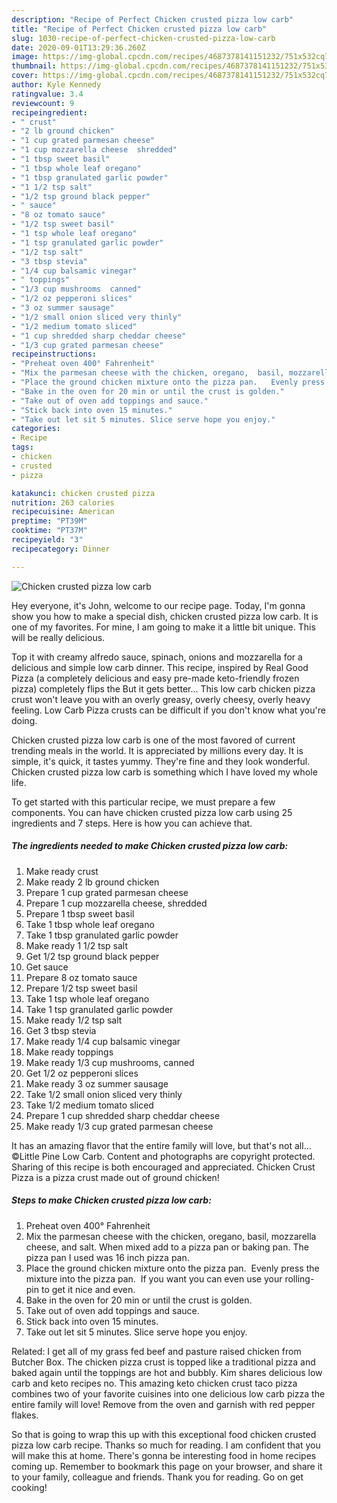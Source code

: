 ```yaml
---
description: "Recipe of Perfect Chicken crusted pizza low carb"
title: "Recipe of Perfect Chicken crusted pizza low carb"
slug: 1030-recipe-of-perfect-chicken-crusted-pizza-low-carb
date: 2020-09-01T13:29:36.260Z
image: https://img-global.cpcdn.com/recipes/4687378141151232/751x532cq70/chicken-crusted-pizza-low-carb-recipe-main-photo.jpg
thumbnail: https://img-global.cpcdn.com/recipes/4687378141151232/751x532cq70/chicken-crusted-pizza-low-carb-recipe-main-photo.jpg
cover: https://img-global.cpcdn.com/recipes/4687378141151232/751x532cq70/chicken-crusted-pizza-low-carb-recipe-main-photo.jpg
author: Kyle Kennedy
ratingvalue: 3.4
reviewcount: 9
recipeingredient:
- " crust"
- "2 lb ground chicken"
- "1 cup grated parmesan cheese"
- "1 cup mozzarella cheese  shredded"
- "1 tbsp sweet basil"
- "1 tbsp whole leaf oregano"
- "1 tbsp granulated garlic powder"
- "1 1/2 tsp salt"
- "1/2 tsp ground black pepper"
- " sauce"
- "8 oz tomato sauce"
- "1/2 tsp sweet basil"
- "1 tsp whole leaf oregano"
- "1 tsp granulated garlic powder"
- "1/2 tsp salt"
- "3 tbsp stevia"
- "1/4 cup balsamic vinegar"
- " toppings"
- "1/3 cup mushrooms  canned"
- "1/2 oz pepperoni slices"
- "3 oz summer sausage"
- "1/2 small onion sliced very thinly"
- "1/2 medium tomato sliced"
- "1 cup shredded sharp cheddar cheese"
- "1/3 cup grated parmesan cheese"
recipeinstructions:
- "Preheat oven 400° Fahrenheit"
- "Mix the parmesan cheese with the chicken, oregano,  basil, mozzarella cheese, and salt. When mixed add to a pizza pan or baking pan. The pizza pan I used was 16 inch pizza pan."
- "Place the ground chicken mixture onto the pizza pan.   Evenly press the mixture into the pizza pan.  If you want you can even use your rolling-pin to get it nice and even."
- "Bake in the oven for 20 min or until the crust is golden."
- "Take out of oven add toppings and sauce."
- "Stick back into oven 15 minutes."
- "Take out let sit 5 minutes. Slice serve hope you enjoy."
categories:
- Recipe
tags:
- chicken
- crusted
- pizza

katakunci: chicken crusted pizza 
nutrition: 263 calories
recipecuisine: American
preptime: "PT39M"
cooktime: "PT37M"
recipeyield: "3"
recipecategory: Dinner

---
```



![Chicken crusted pizza low carb](https://img-global.cpcdn.com/recipes/4687378141151232/751x532cq70/chicken-crusted-pizza-low-carb-recipe-main-photo.jpg)

Hey everyone, it's John, welcome to our recipe page. Today, I'm gonna show you how to make a special dish, chicken crusted pizza low carb. It is one of my favorites. For mine, I am going to make it a little bit unique. This will be really delicious.

Top it with creamy alfredo sauce, spinach, onions and mozzarella for a delicious and simple low carb dinner. This recipe, inspired by Real Good Pizza (a completely delicious and easy pre-made keto-friendly frozen pizza) completely flips the But it gets better… This low carb chicken pizza crust won&#39;t leave you with an overly greasy, overly cheesy, overly heavy feeling. Low Carb Pizza crusts can be difficult if you don&#39;t know what you&#39;re doing.

Chicken crusted pizza low carb is one of the most favored of current trending meals in the world. It is appreciated by millions every day. It is simple, it's quick, it tastes yummy. They're fine and they look wonderful. Chicken crusted pizza low carb is something which I have loved my whole life.


To get started with this particular recipe, we must prepare a few components. You can have chicken crusted pizza low carb using 25 ingredients and 7 steps. Here is how you can achieve that.

<!--inarticleads1-->

##### The ingredients needed to make Chicken crusted pizza low carb:

1. Make ready  crust
1. Make ready 2 lb ground chicken
1. Prepare 1 cup grated parmesan cheese
1. Prepare 1 cup mozzarella cheese,  shredded
1. Prepare 1 tbsp sweet basil
1. Take 1 tbsp whole leaf oregano
1. Take 1 tbsp granulated garlic powder
1. Make ready 1 1/2 tsp salt
1. Get 1/2 tsp ground black pepper
1. Get  sauce
1. Prepare 8 oz tomato sauce
1. Prepare 1/2 tsp sweet basil
1. Take 1 tsp whole leaf oregano
1. Take 1 tsp granulated garlic powder
1. Make ready 1/2 tsp salt
1. Get 3 tbsp stevia
1. Make ready 1/4 cup balsamic vinegar
1. Make ready  toppings
1. Make ready 1/3 cup mushrooms,  canned
1. Get 1/2 oz pepperoni slices
1. Make ready 3 oz summer sausage
1. Take 1/2 small onion sliced very thinly
1. Take 1/2 medium tomato sliced
1. Prepare 1 cup shredded sharp cheddar cheese
1. Make ready 1/3 cup grated parmesan cheese


It has an amazing flavor that the entire family will love, but that&#39;s not all… ©Little Pine Low Carb. Content and photographs are copyright protected. Sharing of this recipe is both encouraged and appreciated. Chicken Crust Pizza is a pizza crust made out of ground chicken! 

<!--inarticleads2-->

##### Steps to make Chicken crusted pizza low carb:

1. Preheat oven 400° Fahrenheit
1. Mix the parmesan cheese with the chicken, oregano,  basil, mozzarella cheese, and salt. When mixed add to a pizza pan or baking pan. The pizza pan I used was 16 inch pizza pan.
1. Place the ground chicken mixture onto the pizza pan.   Evenly press the mixture into the pizza pan.  If you want you can even use your rolling-pin to get it nice and even.
1. Bake in the oven for 20 min or until the crust is golden.
1. Take out of oven add toppings and sauce.
1. Stick back into oven 15 minutes.
1. Take out let sit 5 minutes. Slice serve hope you enjoy.


Related: I get all of my grass fed beef and pasture raised chicken from Butcher Box. The chicken pizza crust is topped like a traditional pizza and baked again until the toppings are hot and bubbly. Kim shares delicious low carb and keto recipes no. This amazing keto chicken crust taco pizza combines two of your favorite cuisines into one delicious low carb pizza the entire family will love! Remove from the oven and garnish with red pepper flakes. 

So that is going to wrap this up with this exceptional food chicken crusted pizza low carb recipe. Thanks so much for reading. I am confident that you will make this at home. There's gonna be interesting food in home recipes coming up. Remember to bookmark this page on your browser, and share it to your family, colleague and friends. Thank you for reading. Go on get cooking!
